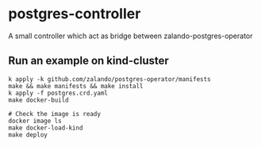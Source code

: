 # postgres-controller
A small controller which act as bridge between zalando-postgres-operator

## Run an example on kind-cluster
```
k apply -k github.com/zalando/postgres-operator/manifests
make && make manifests && make install
k apply -f postgres.crd.yaml
make docker-build

# Check the image is ready
docker image ls
make docker-load-kind
make deploy
```